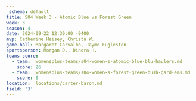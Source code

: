 ```yaml
---
_schema: default
title: S04 Week 3 - Atomic Blue vs Forest Green
week: 3
season: 4
date: 2024-09-22 12:30:00 -0400
mvp: Catherine Heisey, Christa W.
game-ball: Margaret Carvalho, Jayme Fuglesten
sportsperson: Morgan D., Dinora H.
teams-score:
  - team: _womensplus-teams/s04-women-s-atomic-blue-blu-haulers.md
    score: 26
  - team: _womensplus-teams/s04-women-s-forest-green-bush-gard-ems.md
    score: 6
location: _locations/carter-baron.md
field: '3'
---
```

